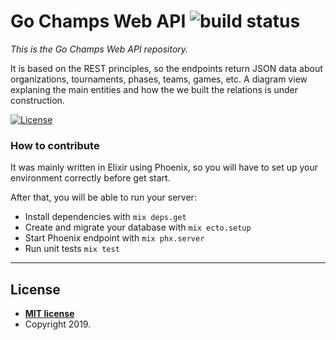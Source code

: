 # Go Champs Web API ![build status](https://github.com/lairjr/go_champs_api/actions/workflows/master.yml/badge.svg)

*This is the Go Champs Web API repository.*

It is based on the REST principles, so the endpoints return JSON data about organizations, tournaments, phases, teams, games, etc. A diagram view explaning the main entities and how the we built the relations is under construction.

[![License](http://img.shields.io/:license-mit-blue.svg?style=flat-square)](http://badges.mit-license.org)

### How to contribute

It was mainly written in Elixir using Phoenix, so you will have to set up your environment correctly before get start.

After that, you will be able to run your server:
  * Install dependencies with `mix deps.get`
  * Create and migrate your database with `mix ecto.setup`
  * Start Phoenix endpoint with `mix phx.server`
  * Run unit tests `mix test`

---

## License

- **[MIT license](https://github.com/lairjr/go_champs_api/blob/master/LICENSE)**
- Copyright 2019.
